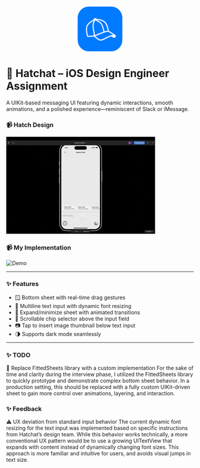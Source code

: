 <p align="center">
  <img src="Assets/Logo.png" alt="Hatchat Logo" width="120" style="border-radius: 30px;" />
</p>

# 🐣 Hatchat – iOS Design Engineer Assignment

A UIKit-based messaging UI featuring dynamic interactions, smooth animations, and a polished experience—reminiscent of Slack or iMessage.

### 📹 Hatch Design
![Demo](Assets/AssignmentVideReference.gif)

### 📹 My Implementation
![Demo](Assets/MoLowKeyImplementation.gif)


---

### ✨ Features

- 🪟 Bottom sheet with real-time drag gestures
- 📝 Multiline text input with dynamic font resizing
- 🔼 Expand/minimize sheet with animated transitions
- 💬 Scrollable chip selector above the input field
- 📷 Tap to insert image thumbnail below text input
- 🌗 Supports dark mode seamlessly

---

### ✨ TODO

🔧 Replace FittedSheets library with a custom implementation
For the sake of time and clarity during the interview phase, I utilized the FittedSheets library to quickly prototype and demonstrate complex bottom sheet behavior.
In a production setting, this should be replaced with a fully custom UIKit-driven sheet to gain more control over animations, layering, and interaction.


### ✨ Feedback

⚠️ UX deviation from standard input behavior
The current dynamic font resizing for the text input was implemented based on specific instructions from Hatchat’s design team.
While this behavior works technically, a more conventional UX pattern would be to use a growing UITextView that expands with content instead of dynamically changing font sizes. This approach is more familiar and intuitive for users, and avoids visual jumps in text size.



